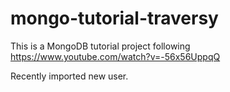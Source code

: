 # mongo-tutorial-traversy

This is a MongoDB tutorial project following https://www.youtube.com/watch?v=-56x56UppqQ

Recently imported new user.








